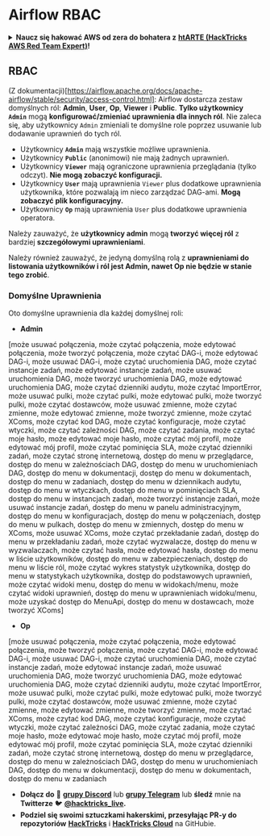 # Airflow RBAC

<details>

<summary><strong>Naucz się hakować AWS od zera do bohatera z</strong> <a href="https://training.hacktricks.xyz/courses/arte"><strong>htARTE (HackTricks AWS Red Team Expert)</strong></a><strong>!</strong></summary>

Inne sposoby wsparcia HackTricks:

* Jeśli chcesz zobaczyć swoją **firmę reklamowaną w HackTricks** lub **pobrać HackTricks w formacie PDF**, sprawdź [**PLAN SUBSKRYPCJI**](https://github.com/sponsors/carlospolop)!
* Zdobądź [**oficjalne gadżety PEASS & HackTricks**](https://peass.creator-spring.com)
* Odkryj [**Rodzinę PEASS**](https://opensea.io/collection/the-peass-family), naszą kolekcję ekskluzywnych [**NFT**](https://opensea.io/collection/the-peass-family)
* **Dołącz do** 💬 [**grupy Discord**](https://discord.gg/hRep4RUj7f) lub [**grupy telegramowej**](https://t.me/peass) lub **śledź** mnie na **Twitterze** 🐦 [**@hacktricks_live**](https://twitter.com/hacktricks_live)**.**
* **Podziel się swoimi sztuczkami hakerskimi, przesyłając PR-y do** [**HackTricks**](https://github.com/carlospolop/hacktricks) i [**HackTricks Cloud**](https://github.com/carlospolop/hacktricks-cloud) github repos.

</details>

## RBAC

(Z dokumentacji)[https://airflow.apache.org/docs/apache-airflow/stable/security/access-control.html]: Airflow dostarcza zestaw domyślnych ról: **Admin**, **User**, **Op**, **Viewer** i **Public**. **Tylko użytkownicy `Admin`** mogą **konfigurować/zmieniać uprawnienia dla innych ról**. Nie zaleca się, aby użytkownicy `Admin` zmieniali te domyślne role poprzez usuwanie lub dodawanie uprawnień do tych ról.

* Użytkownicy **`Admin`** mają wszystkie możliwe uprawnienia.
* Użytkownicy **`Public`** (anonimowi) nie mają żadnych uprawnień.
* Użytkownicy **`Viewer`** mają ograniczone uprawnienia przeglądania (tylko odczyt). **Nie mogą zobaczyć konfiguracji.**
* Użytkownicy **`User`** mają uprawnienia `Viewer` plus dodatkowe uprawnienia użytkownika, które pozwalają im nieco zarządzać DAG-ami. **Mogą zobaczyć plik konfiguracyjny.**
* Użytkownicy **`Op`** mają uprawnienia `User` plus dodatkowe uprawnienia operatora.

Należy zauważyć, że **użytkownicy admin** mogą **tworzyć więcej ról** z bardziej **szczegółowymi uprawnieniami**.

Należy również zauważyć, że jedyną domyślną rolą z **uprawnieniami do listowania użytkowników i ról jest Admin, nawet Op nie będzie w stanie tego zrobić**.

### Domyślne Uprawnienia

Oto domyślne uprawnienia dla każdej domyślnej roli:

* **Admin**

\[może usuwać połączenia, może czytać połączenia, może edytować połączenia, może tworzyć połączenia, może czytać DAG-i, może edytować DAG-i, może usuwać DAG-i, może czytać uruchomienia DAG, może czytać instancje zadań, może edytować instancje zadań, może usuwać uruchomienia DAG, może tworzyć uruchomienia DAG, może edytować uruchomienia DAG, może czytać dzienniki audytu, może czytać ImportError, może usuwać pulki, może czytać pulki, może edytować pulki, może tworzyć pulki, może czytać dostawców, może usuwać zmienne, może czytać zmienne, może edytować zmienne, może tworzyć zmienne, może czytać XComs, może czytać kod DAG, może czytać konfiguracje, może czytać wtyczki, może czytać zależności DAG, może czytać zadania, może czytać moje hasło, może edytować moje hasło, może czytać mój profil, może edytować mój profil, może czytać pominięcia SLA, może czytać dzienniki zadań, może czytać stronę internetową, dostęp do menu w przeglądarce, dostęp do menu w zależnościach DAG, dostęp do menu w uruchomieniach DAG, dostęp do menu w dokumentacji, dostęp do menu w dokumentach, dostęp do menu w zadaniach, dostęp do menu w dziennikach audytu, dostęp do menu w wtyczkach, dostęp do menu w pominięciach SLA, dostęp do menu w instancjach zadań, może tworzyć instancje zadań, może usuwać instancje zadań, dostęp do menu w panelu administracyjnym, dostęp do menu w konfiguracjach, dostęp do menu w połączeniach, dostęp do menu w pulkach, dostęp do menu w zmiennych, dostęp do menu w XComs, może usuwać XComs, może czytać przekładanie zadań, dostęp do menu w przekładaniu zadań, może czytać wyzwalacze, dostęp do menu w wyzwalaczach, może czytać hasła, może edytować hasła, dostęp do menu w liście użytkowników, dostęp do menu w zabezpieczeniach, dostęp do menu w liście ról, może czytać wykres statystyk użytkownika, dostęp do menu w statystykach użytkownika, dostęp do podstawowych uprawnień, może czytać widoki menu, dostęp do menu w widokach/menu, może czytać widoki uprawnień, dostęp do menu w uprawnieniach widoku/menu, może uzyskać dostęp do MenuApi, dostęp do menu w dostawcach, może tworzyć XComs]

* **Op**

\[może usuwać połączenia, może czytać połączenia, może edytować połączenia, może tworzyć połączenia, może czytać DAG-i, może edytować DAG-i, może usuwać DAG-i, może czytać uruchomienia DAG, może czytać instancje zadań, może edytować instancje zadań, może usuwać uruchomienia DAG, może tworzyć uruchomienia DAG, może edytować uruchomienia DAG, może czytać dzienniki audytu, może czytać ImportError, może usuwać pulki, może czytać pulki, może edytować pulki, może tworzyć pulki, może czytać dostawców, może usuwać zmienne, może czytać zmienne, może edytować zmienne, może tworzyć zmienne, może czytać XComs, może czytać kod DAG, może czytać konfiguracje, może czytać wtyczki, może czytać zależności DAG, może czytać zadania, może czytać moje hasło, może edytować moje hasło, może czytać mój profil, może edytować mój profil, może czytać pominięcia SLA, może czytać dzienniki zadań, może czytać stronę internetową, dostęp do menu w przeglądarce, dostęp do menu w zależnościach DAG, dostęp do menu w uruchomieniach DAG, dostęp do menu w dokumentacji, dostęp do menu w dokumentach, dostęp do menu w zadaniach
* **Dołącz do** 💬 [**grupy Discord**](https://discord.gg/hRep4RUj7f) lub [**grupy Telegram**](https://t.me/peass) lub **śledź** mnie na **Twitterze** 🐦 [**@hacktricks_live**](https://twitter.com/hacktricks_live)**.**
* **Podziel się swoimi sztuczkami hakerskimi, przesyłając PR-y do repozytoriów** [**HackTricks**](https://github.com/carlospolop/hacktricks) i [**HackTricks Cloud**](https://github.com/carlospolop/hacktricks-cloud) na GitHubie.

</details>
